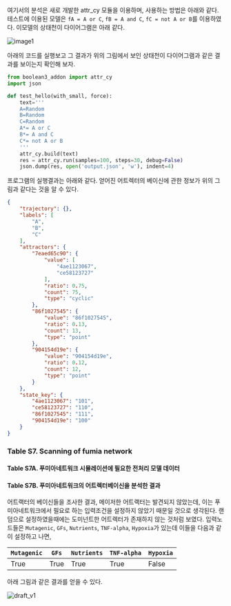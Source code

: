 여기서의 분석은 새로 개발한 attr_cy 모듈을 이용하며, 사용하는 방법은 아래와 같다. 테스트에 이용된 모델은 `fA = A or C`, `fB = A and C`, `fC = not A or B`를 이용하였다. 이모델의 상태천이 다이어그램은 아래 같다.

![image1][image1]

아래의 코드를 실행보고 그 결과가 위의 그림에서 보인 상태천이 다이어그램과 같은 결과를 보이는지 확인해 보자.
```python
from boolean3_addon import attr_cy
import json

def test_hello(with_small, force):
    text='''
    A=Random
    B=Random
    C=Random
    A*= A or C
    B*= A and C
    C*= not A or B
    '''
    attr_cy.build(text)
    res = attr_cy.run(samples=100, steps=30, debug=False)
    json.dump(res, open('output.json', 'w'), indent=4)
```

프로그램의 실행결과는 아래와 같다. 얻어진 어트렉터의 베이신에 관한 정보가 위의 그림과 같다는 것을 알 수 있다.

```json
{
    "trajectory": {},
    "labels": [
        "A",
        "B",
        "C"
    ],
    "attractors": {
        "7eaed65c90": {
            "value": [
                "4ae1123067",
                "ce58123727"
            ],
            "ratio": 0.75,
            "count": 75,
            "type": "cyclic"
        },
        "86f1027545": {
            "value": "86f1027545",
            "ratio": 0.13,
            "count": 13,
            "type": "point"
        },
        "904154d19e": {
            "value": "904154d19e",
            "ratio": 0.12,
            "count": 12,
            "type": "point"
        }
    },
    "state_key": {
        "4ae1123067": "101",
        "ce58123727": "110",
        "86f1027545": "111",
        "904154d19e": "100"
    }
}
```

### Table S7. Scanning of fumia network

#### Table S7A. 푸미아네트워크 시뮬레이션에 필요한 전처리 모델 데이터

#### Table S7B. 푸미아네트워크의 어트렉터베이신을 분석한 결과

어트랙터의 베이신들을 조사한 결과, 메이저한 어트랙터는 발견되지 않았는데, 이는 푸미아네트워크에서 필요로 하는 입력조건을 설정하지 않았기 때문일 것으로 생각된다. 랜덤으로 설정하였을때에는 도미넌트한 어트렉터가 존재하지 않는 것처럼 보였다. 입력노드들은 `Mutagenic`, `GFs`, `Nutrients`, `TNF-alpha`, `Hypoxia`가 있는데 이들을 다음과 같이 설정하고 나면, 

`Mutagenic` | `GFs` | `Nutrients` | `TNF-alpha` | `Hypoxia` |
---|---|---|---|---|
True|True|True|True|False|

아래 그림과 같은 결과를 얻을 수 있다.

![draft_v1][draft_v1]

[image1]: https://www.dropbox.com/s/9yeovfo31ftfxz0/2016-10-15%2017_12_43-%EC%82%AC%EC%A7%84.png?dl=1

[draft_v1]: https://github.com/jehoons/sbie_optdrug/blob/master/result/tab_s7/TABLE.S7B.ATTRACTORS.png

